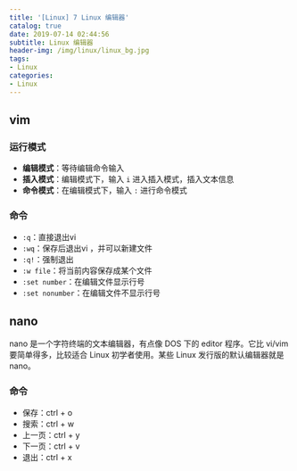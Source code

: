 ```yaml
---
title: '[Linux] 7 Linux 编辑器'
catalog: true
date: 2019-07-14 02:44:56
subtitle: Linux 编辑器
header-img: /img/linux/linux_bg.jpg
tags:
- Linux
categories:
- Linux
---
```


## vim
### 运行模式
- **编辑模式**：等待编辑命令输入
- **插入模式**：编辑模式下，输入 `i` 进入插入模式，插入文本信息
- **命令模式**：在编辑模式下，输入 `:` 进行命令模式

### 命令
- `:q`：直接退出vi
- `:wq`：保存后退出vi ，并可以新建文件
- `:q!`：强制退出
- `:w file`：将当前内容保存成某个文件
- `:set number`：在编辑文件显示行号
- `:set nonumber`：在编辑文件不显示行号

## nano
nano 是一个字符终端的文本编辑器，有点像 DOS 下的 editor 程序。它比 vi/vim 要简单得多，比较适合 Linux 初学者使用。某些 Linux 发行版的默认编辑器就是 nano。

### 命令
- 保存：ctrl + o
- 搜索：ctrl + w
- 上一页：ctrl + y
- 下一页：ctrl + v
- 退出：ctrl + x